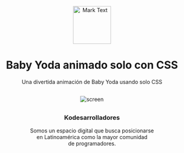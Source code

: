 <p align="center"><img src="https://github.com/Kodesarrolladores/Base/blob/master/FB%20profile/facebook-profile-transparente.png" alt="Mark Text" width="100" height="100"></p>

<h1 align="center">Baby Yoda animado solo con CSS</h1>

<p align="center">
  Una divertida animación de Baby Yoda usando solo CSS
</p>

## 
<p align="center">
  <img align="center" src="https://media.giphy.com/media/QTDMGJ9MF5qBbA289P/giphy.gif" alt="screen">
</p>

##

<h3 align="center">Kodesarrolladores</h3>
<p align="center">
Somos un espacio digital que busca posicionarse <br>
en Latinoamérica como la mayor comunidad <br>
de programadores.
</p>

